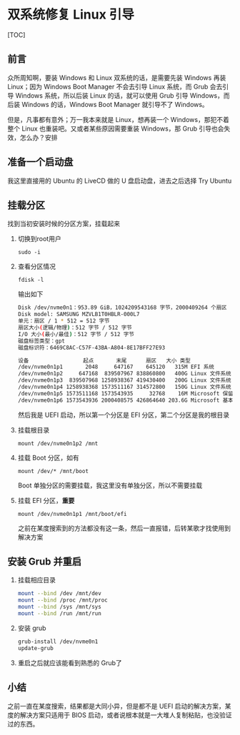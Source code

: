 # 双系统修复 Linux 引导

[TOC]


## 前言

众所周知啊，要装 Windows 和 Linux 双系统的话，是需要先装 Windows 再装 Linux；因为 Windows Boot Manager 不会去引导 Linux 系统，而 Grub 会去引导 Windows 系统，所以后装 Linux 的话，就可以使用 Grub 引导 Windows，而后装 Windows 的话，Windows Boot Manager 就引导不了 Windows。

但是，凡事都有意外；万一我本来就是 Linux，想再装一个 Windows，那犯不着整个 Linux 也重装吧。又或者某些原因需要重装 Windows，那 Grub 引导也会失效，怎么办？安排



## 准备一个启动盘

我这里直接用的 Ubuntu 的 LiveCD 做的 U 盘启动盘，进去之后选择 Try Ubuntu



## 挂载分区

找到当初安装时候的分区方案，挂载起来

1. 切换到root用户

   `sudo -i`

2. 查看分区情况

   `fdisk -l`

   输出如下

   ```bash
   Disk /dev/nvme0n1：953.89 GiB，1024209543168 字节，2000409264 个扇区
   Disk model: SAMSUNG MZVLB1T0HBLR-000L7              
   单元：扇区 / 1 * 512 = 512 字节
   扇区大小(逻辑/物理)：512 字节 / 512 字节
   I/O 大小(最小/最佳)：512 字节 / 512 字节
   磁盘标签类型：gpt
   磁盘标识符：6469C8AC-C57F-43BA-A804-8E17BFF27E93
   
   设备                 起点       末尾      扇区   大小 类型
   /dev/nvme0n1p1       2048     647167    645120   315M EFI 系统
   /dev/nvme0n1p2     647168  839507967 838860800   400G Linux 文件系统
   /dev/nvme0n1p3  839507968 1258938367 419430400   200G Linux 文件系统
   /dev/nvme0n1p4 1258938368 1573511167 314572800   150G Linux 文件系统
   /dev/nvme0n1p5 1573511168 1573543935     32768    16M Microsoft 保留
   /dev/nvme0n1p6 1573543936 2000408575 426864640 203.6G Microsoft 基本数据
   ```

   然后我是 UEFI 启动，所以第一个分区是 EFI 分区，第二个分区是我的根目录

3. 挂载根目录

   `mount /dev/nvme0n1p2 /mnt`

4. 挂载 Boot 分区，如有

   `mount /dev/* /mnt/boot`

   Boot 单独分区的需要挂载，我这里没有单独分区，所以不需要挂载

5. 挂载 EFI 分区，**重要**

   `mount /dev/nvme0n1p1 /mnt/boot/efi`

   之前在某度搜索到的方法都没有这一条，然后一直报错，后转某歌才找使用到解决方案



## 安装 Grub 并重启

1. 挂载相应目录

   ```bash
   mount --bind /dev /mnt/dev
   mount --bind /proc /mnt/proc
   mount --bind /sys /mnt/sys
   mount --bind /run /mnt/run
   ```

2. 安装 grub

   ```bash
   grub-install /dev/nvme0n1
   update-grub
   ```

3. 重启之后就应该能看到熟悉的 Grub了



## 小结

之前一直在某度搜索，结果都是大同小异，但是都不是 UEFI 启动的解决方案，某度的解决方案只适用于 BIOS 启动，或者说根本就是一大堆人复制粘贴，也没验证过的东西。

